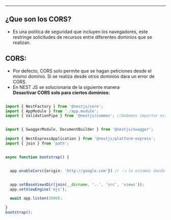 
---
## ¿Que son los CORS?

- Es una politica de seguridad que incluyen los navegadores, este restringe solicitudes de recursos entre diferentes dominios que se realizan.


## CORS:
- Por defecto, CORS solo permite que se hagan peticiones desde el mismo dominio. Si se realiza desde otros dominios dara un error de CORS. 
- En NEST JS se solucionaria de la siguiente manera  
**Desactivar CORS solo para ciertos dominios:**
```typescript

import { NestFactory } from '@nestjs/core';
import { AppModule } from './app.module';
import { ValidationPipe } from '@nestjs/common'; //Debemos importar esta clase 


import { SwaggerModule, DocumentBuilder } from '@nestjs/swagger';

import { NestExpressApplication } from '@nestjs/platform-express';
import { join } from 'path';


async function bootstrap() {


  app.enableCors({origin: 'http://google.com'}) // 👈 le estamos dando ermiso del dominio de google.com


  app.setBaseViewsDir(join(__dirname, '..', 'src', 'views'));
  app.setViewEngine('ejs');

  await app.listen(3000);

}
bootstrap();
```

